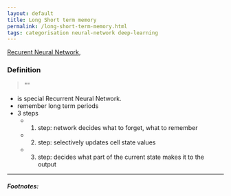 ```yaml
---
layout: default
title: Long Short term memory
permalink: /long-short-term-memory.html
tags: categorisation neural-network deep-learning
---
```


[Recurent Neural Network]({{site.url}}{{site.prod}}/recurrent-neural-network.html),

### Definition

> ""

- is special Recurrent Neural Network. 
- remember long term periods
- 3 steps
   - 1. step: network decides what to forget, what to remember
   - 2. step: selectively updates cell state values
   - 3. step: decides what part of the current state makes it to the output
   

<hr />

##### Footnotes:

[^1]: [TODO](TODO)
